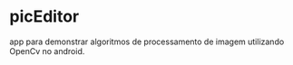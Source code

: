 # picEditor
app para demonstrar algoritmos de processamento de imagem utilizando OpenCv no android.


